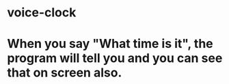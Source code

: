 # voice-clock
# When you say "What time is it", the program will tell you and you can see that on screen also.
